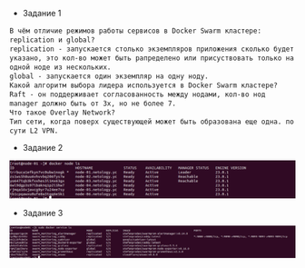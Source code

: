 - Задание 1
```text
В чём отличие режимов работы сервисов в Docker Swarm кластере: replication и global?
replication - запускается столько экземпляров приложения сколько будет указано, это кол-во может быть рапределено или присуствовать только на одной ноде из нескольких.
global - запускается один экземпляр на одну ноду.
Какой алгоритм выбора лидера используется в Docker Swarm кластере?
Raft - он поддерживает согласованность между нодами, кол-во нод manager должно быть от 3х, но не более 7.
Что такое Overlay Network?
Тип сети, когда поверх существующей может быть образована еще одна. по сути L2 VPN.
```
- Задание 2

![Screenshot from 2023-02-21 22-21-13.png](https://github.com/northsilver/devOPS_tutorial/blob/master/PICtures/Screenshot%20from%202023-02-22%2012-34-08.png?raw=true)

- Задание 3

![Screenshot from 2023-02-21 22-21-13.png](https://github.com/northsilver/devOPS_tutorial/blob/master/PICtures/Screenshot%20from%202023-02-22%2013-18-54.png?raw=true)
